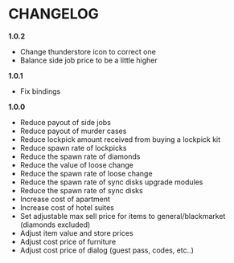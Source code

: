 # CHANGELOG
**1.0.2**
- Change thunderstore icon to correct one
- Balance side job price to be a little higher

**1.0.1**
- Fix bindings

**1.0.0**
- Reduce payout of side jobs
- Reduce payout of murder cases
- Reduce lockpick amount received from buying a lockpick kit
- Reduce spawn rate of lockpicks
- Reduce the spawn rate of diamonds
- Reduce the value of loose change
- Reduce the spawn rate of loose change
- Reduce the spawn rate of sync disks upgrade modules
- Reduce the spawn rate of sync disks
- Increase cost of apartment
- Increase cost of hotel suites
- Set adjustable max sell price for items to general/blackmarket (diamonds excluded)
- Adjust item value and store prices
- Adjust cost price of furniture
- Adjust cost price of dialog (guest pass, codes, etc..)